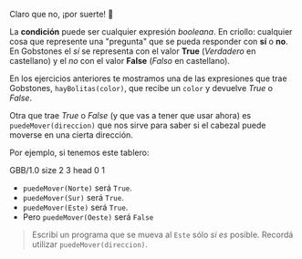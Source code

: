 Claro que no, ¡por suerte! :raised_hands:

La **condición** puede ser cualquier expresión _booleana_. En criollo: cualquier cosa que represente una "pregunta" que se pueda responder con **sí** o **no**.
En Gobstones el _sí_ se representa con el valor **True** (_Verdadero_ en castellano) y el _no_ con el valor **False** (_Falso_ en castellano).

En los ejercicios anteriores te mostramos una de las expresiones que trae Gobstones, `hayBolitas(color)`, que recibe un `color` y devuelve _True_ o _False_. 

Otra que trae _True_ o _False_ (y que vas a tener que usar ahora) es `puedeMover(direccion)` que nos sirve para saber si el cabezal puede moverse en una cierta dirección.

Por ejemplo, si tenemos este tablero:

<gs-board>
  GBB/1.0
  size 2 3
  head 0 1    
</gs-board>

* `puedeMover(Norte)` será `True`.
* `puedeMover(Sur)` será `True`.
* `puedeMover(Este)` será `True`.
* Pero `puedeMover(Oeste)` será `False`

> Escribí un programa que se mueva al `Este` sólo _si es_ posible. Recordá utilizar `puedeMover(direccion)`. 
